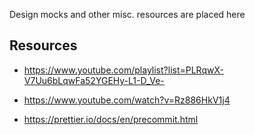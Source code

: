 Design mocks and other misc. resources are placed here



## Resources
* https://www.youtube.com/playlist?list=PLRqwX-V7Uu6bLqwFa52YGEHy-L1-D_Ve-

* https://www.youtube.com/watch?v=Rz886HkV1j4

* https://prettier.io/docs/en/precommit.html